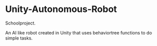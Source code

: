 # Unity-Autonomous-Robot

Schoolproject.

An AI like robot created in Unity that uses behaviortree functions to do simple tasks.

